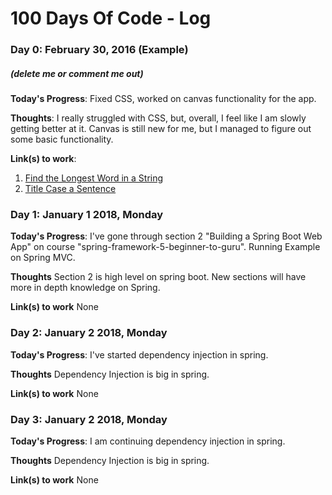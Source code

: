 # 100 Days Of Code - Log

### Day 0: February 30, 2016 (Example)
##### (delete me or comment me out)

**Today's Progress**: Fixed CSS, worked on canvas functionality for the app.

**Thoughts**: I really struggled with CSS, but, overall, I feel like I am slowly getting better at it. Canvas is still new for me, but I managed to figure out some basic functionality.

**Link(s) to work**: 
1. [Find the Longest Word in a String](https://www.freecodecamp.com/challenges/find-the-longest-word-in-a-string)
2. [Title Case a Sentence](https://www.freecodecamp.com/challenges/title-case-a-sentence)


### Day 1: January 1 2018, Monday

**Today's Progress**: I've gone through section 2 "Building a Spring Boot Web App" on course "spring-framework-5-beginner-to-guru". Running Example on Spring MVC. 

**Thoughts** Section 2 is high level on spring boot. New sections will have more in depth knowledge on Spring.

**Link(s) to work**
None

### Day 2: January 2 2018, Monday

**Today's Progress**: I've started dependency injection in spring.

**Thoughts** Dependency Injection is big in spring.

**Link(s) to work**
None

### Day 3: January 2 2018, Monday

**Today's Progress**: I am continuing dependency injection in spring.

**Thoughts** Dependency Injection is big in spring.

**Link(s) to work**
None
